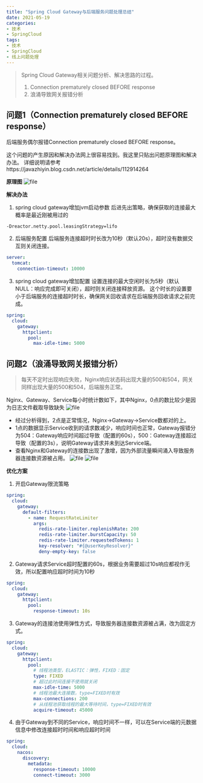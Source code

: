 ```yaml
---
title: "Spring Cloud Gateway与后端服务问题处理总结"
date: 2021-05-19
categories:
- 技术
- SpringCloud
tags:
- 技术
- SpringCloud
- 线上问题处理
---
```


> Spring Cloud Gateway相关问题分析、解决思路的过程。
> 1. Connection prematurely closed BEFORE response
> 2. 浪涌导致网关报错分析

<!-- more -->

## 问题1（Connection prematurely closed BEFORE response）
后端服务偶尔报错Connection prematurely closed BEFORE response。

这个问题的产生原因和解决办法网上很容易找到。我这里只贴出问题原理图和解决办法。
详细说明请参考https://javazhiyin.blog.csdn.net/article/details/112914264

**原理图**
![file](https://img-blog.csdnimg.cn/img_convert/87a7537eb4e30ab56e3f8a3d594ef544.png)

**解决办法**
1. spring cloud gateway增加jvm启动参数
后进先出策略，确保获取的连接最大概率是最近刚被用过的
```shell
-Dreactor.netty.pool.leasingStrategy=lifo
```

2. 后端服务配置
后端服务连接超时时长改为10秒（默认20s），超时没有数据交互则关闭连接。
```yaml
server:
  tomcat:
    connection-timeout: 10000
```

3. spring cloud gateway增加配置
设置连接的最大空闲时长为5秒（默认NULL：响应完成即可关闭），超时则关闭连接释放资源。
这个时长的设置要小于后端服务的连接超时时长，确保网关回收请求在后端服务回收请求之前完成。
```yaml
spring:
  cloud:
    gateway:
      httpclient:
        pool:
          max-idle-time: 5000
```

## 问题2（浪涌导致网关报错分析）
> 每天不定时出现响应失败，Nginx响应状态码出现大量的500和504，网关同样出现大量的500和504，后端服务正常。

Nginx、Gateway、Service每小时统计数如下，其中Nginx，0点的数比较少是因为日志文件截取导致缺失
![file](https://img-blog.csdnimg.cn/img_convert/40470233cb556053f82cb6e3c6d1e615.png)

* 经过分析得到，2点是正常情况，Nginx->Gateway->Service数都对的上。
* 1点的数据显示Service收到的请求数减少，响应时间也正常，Gateway报错分为504：Gateway响应时间超过导致（配置的60s），500：Gateway连接超过导致（配置的3s），说明Gateway请求并未到达Service端。
* 查看Nginx和Gateway的连接数出现了激增，因为外部流量瞬间涌入导致服务器连接数资源被占用。
![file](https://img-blog.csdnimg.cn/img_convert/3bf64c40fde06be1e9c1f35e1d35e6f7.png)
![file](https://img-blog.csdnimg.cn/img_convert/c0ae71367df1d41a1da2d5dd6626d3c2.png)

**优化方案**
1. 开启Gateway限流策略
```yaml
spring:
  cloud:
    gateway:
      default-filters:
        - name: RequestRateLimiter
          args:
            redis-rate-limiter.replenishRate: 200
            redis-rate-limiter.burstCapacity: 50
            redis-rate-limiter.requestedTokens: 1
            key-resolver: "#{@userKeyResolver}"
            deny-empty-key: false
```

2. Gateway请求Service超时配置的60s，根据业务需要超过10s响应都视作无效，所以配置响应超时时间为10秒
```yaml
spring:
  cloud:
    gateway:
      httpclient:
        pool:
          response-timeout: 10s
```

3. Gateway的连接池使用弹性方式，导致服务器连接数资源被占满，改为固定方式。
```yaml
spring:
  cloud:
    gateway:
      httpclient:
        pool:
          # 线程池类型，ELASTIC：弹性，FIXED：固定
          type: FIXED
          # 超过此时间连接不使用就关闭
          max-idle-time: 5000
          # 线程池最大连接数，type=FIXED时有效
          max-connections: 200
          # 从线程池获取线程的最大等待时间，type=FIXED时有效
          acquire-timeout: 45000
```

4. 由于Gateway到不同的Service，响应时间不一样，可以在Service端的元数据信息中修改连接超时时间和响应超时时间

```yaml
spring:
  cloud:
    nacos:
      discovery:
        metadata:
          response-timeout: 10000
          connect-timeout: 3000
```